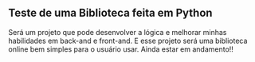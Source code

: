 ## Teste de uma Biblioteca feita em Python

Será um projeto que pode desenvolver a lógica e melhorar minhas habilidades em back-and e front-and. E esse projeto será uma biblioteca online bem simples para o usuário usar. Ainda estar em andamento!!
